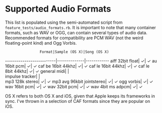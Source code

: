 # Supported Audio Formats

This list is populated using the semi-automated script from `feature_tests/audio_formats.rb`. It is important to note that many container formats, such as WAV or OGG, can contain several types of audio data. Recommended formats for compatibility are PCM WAV (not the weird floating-point kind) and Ogg Vorbis.

                    Format|Sample (OS X)|Song (OS X)
--------------------------|--------------|------------
          aiff 32bit float|      &#x2713;|    &#x2713;
              au 16bit pcm|      &#x2713;|    &#x2713;
        caf be 16bit 44khz|      &#x2713;|    &#x2713;
        caf le 16bit 44khz|      &#x2713;|    &#x2713;
         caf le 8bit 44khz|      &#x2713;|    &#x2713;
              general midi|              |            
           impulse tracker|              |            
           mp3 128k stereo|      &#x2713;|    &#x2713;
mp3 avg 96kbit jointstereo|      &#x2713;|    &#x2713;
                ogg vorbis|      &#x2713;|    &#x2713;
             wav 16bit pcm|      &#x2713;|    &#x2713;
             wav 32bit pcm|      &#x2713;|    &#x2713;
         wav 4bit ms adpcm|      &#x2713;|    &#x2713;

OS X refers to both OS X and iOS, given that Apple keeps its frameworks in sync. I've thrown in a selection of CAF formats since they are popular on iOS.